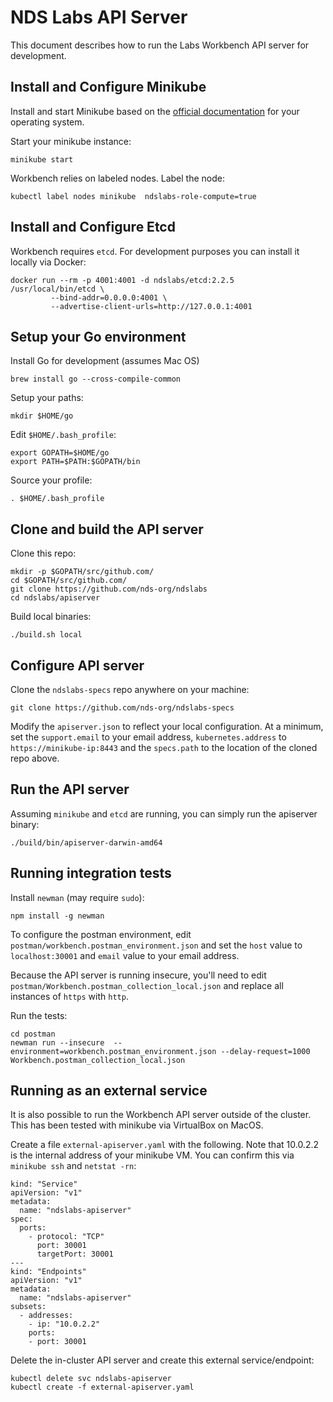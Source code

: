 
# NDS Labs API Server

This document describes how to run the Labs Workbench API server for
development.


## Install and Configure Minikube

Install and start Minikube based on the [official documentation](https://kubernetes.io/docs/tasks/tools/install-minikube/) for your operating system.

Start your minikube instance:
```
minikube start
```

Workbench relies on labeled nodes. Label the node:

```
kubectl label nodes minikube  ndslabs-role-compute=true
```

## Install and Configure Etcd

Workbench requires `etcd`. For development purposes you can install it
locally via Docker:

```
docker run --rm -p 4001:4001 -d ndslabs/etcd:2.2.5  /usr/local/bin/etcd \
         --bind-addr=0.0.0.0:4001 \
         --advertise-client-urls=http://127.0.0.1:4001 
```

## Setup your Go environment

Install Go for development (assumes Mac OS)

```
brew install go --cross-compile-common
```

Setup your paths:
```
mkdir $HOME/go
```

Edit `$HOME/.bash_profile`:
```
export GOPATH=$HOME/go
export PATH=$PATH:$GOPATH/bin
```

Source your profile:
```
. $HOME/.bash_profile
```


## Clone and build the API server

Clone this repo:
```
mkdir -p $GOPATH/src/github.com/
cd $GOPATH/src/github.com/
git clone https://github.com/nds-org/ndslabs 
cd ndslabs/apiserver
```	

Build local binaries:
```
./build.sh local
```

## Configure API server

Clone the `ndslabs-specs` repo anywhere on your machine:
```
git clone https://github.com/nds-org/ndslabs-specs
```

Modify the `apiserver.json` to reflect your local configuration. At a minimum,
set the `support.email` to your email address, `kubernetes.address` to 
`https://minikube-ip:8443` and the `specs.path` to the location of the cloned repo above.


## Run the API server

Assuming `minikube` and `etcd` are running, you can simply run the apiserver
binary:

```
./build/bin/apiserver-darwin-amd64
```

## Running integration tests

Install `newman` (may require `sudo`):
```
npm install -g newman
```

To configure the postman environment, edit `postman/workbench.postman_environment.json`
and set the `host` value to `localhost:30001` and `email` value to your email
address.

Because the API server is running insecure, you'll need to edit `postman/Workbench.postman_collection_local.json` 
and replace all instances of `https` with `http`.

Run the tests:
```
cd postman
newman run --insecure  --environment=workbench.postman_environment.json --delay-request=1000 Workbench.postman_collection_local.json
```

## Running as an external service

It is also possible to run the Workbench API server outside of the cluster. This has been tested with minikube via VirtualBox on MacOS.

Create a file `external-apiserver.yaml` with the following. Note that 10.0.2.2 is the internal address of your minikube VM. You can confirm this via `minikube ssh` and `netstat -rn`:
```
kind: "Service"
apiVersion: "v1"
metadata:
  name: "ndslabs-apiserver"
spec:
  ports:
    - protocol: "TCP"
      port: 30001
      targetPort: 30001
---
kind: "Endpoints"
apiVersion: "v1"
metadata:
  name: "ndslabs-apiserver"
subsets:
  - addresses:
    - ip: "10.0.2.2"
    ports:
    - port: 30001
```

Delete the in-cluster API server and create this external service/endpoint:
```
kubectl delete svc ndslabs-apiserver
kubectl create -f external-apiserver.yaml
```



